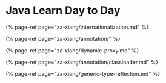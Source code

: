 # Java Learn Day to Day

{% page-ref page="za-xiang/internationalization.md" %}

{% page-ref page="za-xiang/annotation/" %}

{% page-ref page="za-xiang/dynamic-proxy.md" %}

{% page-ref page="za-xiang/annotation/classloader.md" %}

{% page-ref page="za-xiang/generic-type-reflection.md" %}



